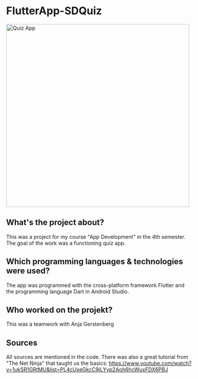 # FlutterApp-SDQuiz

<img width="495" alt="Quiz App" src="https://user-images.githubusercontent.com/82702416/156918439-caeaa06e-a6e3-41ea-bb63-70f9937e3889.PNG">

## What's the project about?
This was a project for my course "App Development" in the 4th semester. The goal of the work was a functioning quiz app.

## Which programming languages & technologies were used?
The app was programmed with the cross-platform framework Flutter and the programming language Dart in Android Studio. 

## Who worked on the projekt?
This was a teamwork with Anja Gerstenberg

## Sources
All sources are mentioned in the code. There was also a great tutorial from "The Net Ninja" that taught us the basics: https://www.youtube.com/watch?v=1ukSR1GRtMU&list=PL4cUxeGkcC9jLYyp2Aoh6hcWuxFDX6PBJ

